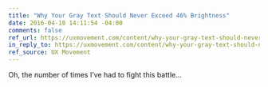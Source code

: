 ```yaml
---
title: "Why Your Gray Text Should Never Exceed 46% Brightness"
date: 2016-04-18 14:11:54 -04:00
comments: false
ref_url: https://uxmovement.com/content/why-your-gray-text-should-never-exceed-46-brightness/
in_reply_to: https://uxmovement.com/content/why-your-gray-text-should-never-exceed-46-brightness/
ref_source: UX Movement
---
```


Oh, the number of times I’ve had to fight this battle…